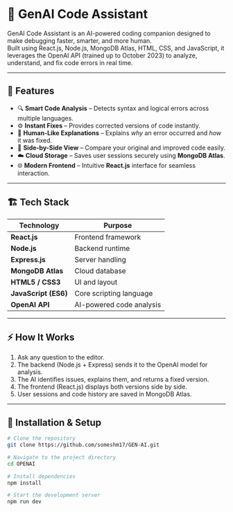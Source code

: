 # 🧠 GenAI Code Assistant

GenAI Code Assistant is an AI-powered coding companion designed to make debugging faster, smarter, and more human.  
Built using React.js, Node.js, MongoDB Atlas, HTML, CSS, and JavaScript, it leverages the OpenAI API (trained up to October 2023) to analyze, understand, and fix code errors in real time.

---

## 🚀 Features

- 🔍 **Smart Code Analysis** – Detects syntax and logical errors across multiple languages.  
- ⚙️ **Instant Fixes** – Provides corrected versions of code instantly.  
- 💬 **Human-Like Explanations** – Explains *why* an error occurred and *how* it was fixed.  
- 🧩 **Side-by-Side View** – Compare your original and improved code easily.  
- ☁️ **Cloud Storage** – Saves user sessions securely using **MongoDB Atlas**.  
- 🌐 **Modern Frontend** – Intuitive **React.js** interface for seamless interaction.  

---

## 🏗️ Tech Stack

| Technology | Purpose |
|-------------|----------|
| **React.js** | Frontend framework |
| **Node.js** | Backend runtime |
| **Express.js** | Server handling |
| **MongoDB Atlas** | Cloud database |
| **HTML5 / CSS3** | UI and layout |
| **JavaScript (ES6)** | Core scripting language |
| **OpenAI API** | AI-powered code analysis |

---

## ⚡ How It Works

1. Ask any question to the editor.  
2. The backend (Node.js + Express) sends it to the OpenAI model for analysis.  
3. The AI identifies issues, explains them, and returns a fixed version.  
4. The frontend (React.js) displays both versions side by side.  
5. User sessions and code history are saved in MongoDB Atlas.  

---

## 🧰 Installation & Setup

```bash
# Clone the repository
git clone https://github.com/someshm17/GEN-AI.git

# Navigate to the project directory
cd OPENAI

# Install dependencies
npm install

# Start the development server
npm run dev
